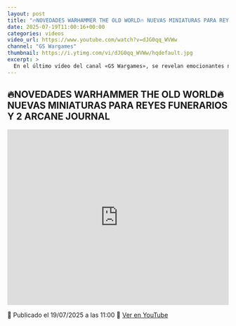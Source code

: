 ```yaml
---
layout: post
title: "🔥NOVEDADES WARHAMMER THE OLD WORLD🔥 NUEVAS MINIATURAS PARA REYES FUNERARIOS Y 2 ARCANE JOURNAL"
date: 2025-07-19T11:00:16+00:00
categories: videos
video_url: https://www.youtube.com/watch?v=dJG0qq_WVWw
channel: "GS Wargames"
thumbnail: https://i.ytimg.com/vi/dJG0qq_WVWw/hqdefault.jpg
excerpt: >
  En el último vídeo del canal «GS Wargames», se revelan emocionantes novedades para los entusiastas de Warhammer The Old World. Los fanáticos de los Reyes Funerarios estarán encantados de descubrir nuevas miniaturas, mientras que los seguidores del trasfondo tendrán la oportunidad de explorar dos nuevos Arcane Journal.
---
```


## 🔥NOVEDADES WARHAMMER THE OLD WORLD🔥 NUEVAS MINIATURAS PARA REYES FUNERARIOS Y 2 ARCANE JOURNAL

<iframe width="100%" height="400" src="https://www.youtube.com/embed/dJG0qq_WVWw" frameborder="0" allowfullscreen></iframe>

📅 Publicado el 19/07/2025 a las 11:00
🔗 [Ver en YouTube](https://www.youtube.com/watch?v=dJG0qq_WVWw)
